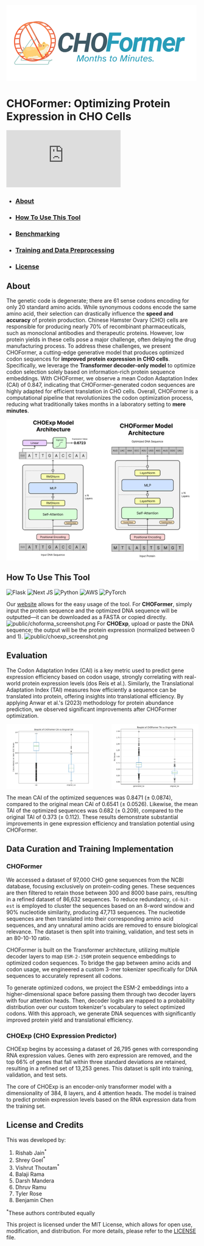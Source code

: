 ![image](public/CHOFormer_logo.png)
<!-- [![LICENSE](https://img.shields.io/badge/license-MIT-brightgreen)](https://github.com/Lattice-Automation/icor-codon-optimization/blob/master/LICENSE) -->

# CHOFormer: Optimizing Protein Expression in CHO Cells
[![Button Component](https://readme-components.vercel.app/api?component=button&text=Use This Tool: choformer.com)](https://choformer.com)

<!-- ![image](public/flowchart.png) -->

- ### <h3> <a href="#about">About</a></h3>
- ### <h3> <a href="#usetool">How To Use This Tool</a> </h3>
- ### <h3> <a href="#benchmark">Benchmarking</a> </h3>
- ### <h3> <a href="#training">Training and Data Preprocessing</a> </h3>
- ### <h3> <a href="#license">License</a> </h3>

## <h2 id="about">About</a> </h2>

The genetic code is degenerate; there are 61 sense codons encoding for only 20 standard amino acids. While synonymous codons encode the same amino acid, their selection can drastically influence the **speed and accuracy** of protein production. Chinese Hamster Ovary (CHO) cells are responsible for producing nearly 70% of recombinant pharmaceuticals, such as monoclonal antibodies and therapeutic proteins. However, low protein yields in these cells pose a major challenge, often delaying the drug manufacturing process. To address these challenges, we present CHOFormer, a cutting-edge generative model that produces optimized codon sequences for **improved protein expression in CHO cells**. Specifically, we leverage the **Transformer decoder-only model** to optimize codon selection solely based on information-rich protein sequence embeddings. With CHOFormer, we observe a mean Codon Adaptation Index (CAI) of 0.847, indicating that CHOFormer-generated codon sequences are highly adapted for efficient translation in CHO cells. Overall, CHOFormer is a computational pipeline that revolutionizes the codon optimization process, reducing what traditionally takes months in a laboratory setting to **mere minutes**.

<!-- CHOFormer is a state-of-the-art **transformer decoder model** designed to optimize codon sequences for enhanced protein expression in Chinese Hamster Ovary (CHO) cells. Today, nearly 70% of recombinant pharmaceuticals are manufactured using the CHO genome in their research and development. This tool addresses the challenge of low recombinant protein yields in CHO cells, critical for drug manufacturing, particularly in the development of monoclonal antibodies and other therapeutic proteins. -->

<!-- Codon optimization, currently time-consuming in laboratory environments, is significantly expedited by using CHOFormer, potentially shortening the optimization timeline from **months to minutes**. -->
![public/architecture.png](public/architecture.png)
## <h2 id="usetool">How To Use This Tool</a> </h2>
![Flask](https://img.shields.io/badge/flask-%23000.svg?style=flat&logo=flask&logoColor=white) ![Next JS](https://img.shields.io/badge/Next-black?style=flat&logo=next.js&logoColor=white) ![Python](https://img.shields.io/badge/python-3670A0?style=flat&logo=python&logoColor=ffdd54) ![AWS](https://img.shields.io/badge/AWS-%23FF9900.svg?style=flat&logo=amazon-aws&logoColor=white) ![PyTorch](https://img.shields.io/badge/PyTorch-%23EE4C2C.svg?style=flat&logo=PyTorch&logoColor=white)

Our [website](https://choformer.com) allows for the easy usage of the tool.
For **CHOFormer**, simply input the protein sequence and the optimized DNA sequence will be outputted—it can be downloaded as a FASTA or copied directly.
![public/choforma_screenshot.png](public/choforma_screenshot.png)
For **CHOExp**, upload or paste the DNA sequence; the output will be the protein expression (normalized between 0 and 1).
![public/choexp_screenshot.png](public/choexp_screenshot.png)

## <h2 id="benchmark">Evaluation</a> </h2>


The Codon Adaptation Index (CAI) is a key metric used to predict gene expression efficiency based on codon usage, strongly correlating with real-world protein expression levels (dos Reis et al.). Similarly, the Translational Adaptation Index (TAI) measures how efficiently a sequence can be translated into protein, offering insights into translational efficiency. By applying Anwar et al.'s (2023) methodology for protein abundance prediction, we observed significant improvements after CHOFormer optimization.

<div style="display: flex; flex-direction: row; justify-content: space-between;">
    <img src="public/boxplot_cai.png" alt="CAI Boxplot" style="width: 45%;">
    <img src="public/boxplot_tai.png" alt="TAI Boxplot" style="width: 45%;">
</div>

The mean CAI of the optimized sequences was 0.8471 (± 0.0874), compared to the original mean CAI of 0.6541 (± 0.0526). Likewise, the mean TAI of the optimized sequences was 0.682 (± 0.209), compared to the original TAI of 0.373 (± 0.112). These results demonstrate substantial improvements in gene expression efficiency and translation potential using CHOFormer.

## <h2 id="training">Data Curation and Training Implementation</a> </h2>
### CHOFormer
We accessed a dataset of 97,000 CHO gene sequences from the NCBI database, focusing exclusively on protein-coding genes. These sequences are then filtered to retain those between 300 and 8000 base pairs, resulting in a refined dataset of 86,632 sequences. To reduce redundancy, `cd-hit-est` is employed to cluster the sequences based on an 8-word window and 90% nucleotide similarity, producing 47,713 sequences. The nucleotide sequences are then translated into their corresponding amino acid sequences, and any unnatural amino acids are removed to ensure biological relevance. The dataset is then split into training, validation, and test sets in an 80-10-10 ratio.

CHOFormer is built on the Transformer architecture, utilizing multiple decoder layers to map `ESM-2-150M` protein sequence embeddings to optimized codon sequences. To bridge the gap between amino acids and codon usage, we engineered a custom 3-mer tokenizer specifically for DNA sequences to accurately represent all codons.

To generate optimized codons, we project the ESM-2 embeddings into a higher-dimensional space before passing them through two decoder layers with four attention heads. Then, decoder logits are mapped to a probability distribution over our custom tokenizer's vocabulary to select optimized codons. With this approach, we generate DNA sequences with significantly improved protein yield and translational efficiency.


### CHOExp (CHO Expression Predictor)
CHOExp begins by accessing a dataset of 26,795 genes with corresponding RNA expression values. Genes with zero expression are removed, and the top 66% of genes that fall within three standard deviations are retained, resulting in a refined set of 13,253 genes. This dataset is split into training, validation, and test sets.

The core of CHOExp is an encoder-only transformer model with a dimensionality of 384, 8 layers, and 4 attention heads. The model is trained to predict protein expression levels based on the RNA expression data from the training set. 

## <h2 id="license">License and Credits</a> </h2>
This was developed by:
1. Rishab Jain<sup>*</sup>
2. Shrey Goel<sup>*</sup>
3. Vishrut Thoutam<sup>*</sup>
4. Balaji Rama
5. Darsh Mandera
6. Dhruv Ramu
7. Tyler Rose
8. Benjamin Chen

<sup>*</sup>These authors contributed equally

This project is licensed under the MIT License, which allows for open use, modification, and distribution. For more details, please refer to the [LICENSE](LICENSE) file.


